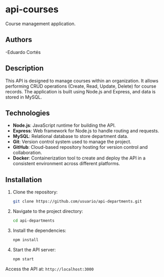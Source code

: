 # api-courses

Course management application.

## Authors

-Eduardo Cortés

## Description

This API is designed to manage courses within an organization. It allows performing CRUD operations (Create, Read, Update, Delete) for course records. The application is built using Node.js and Express, and data is stored in MySQL.

## Technologies

- **Node.js**: JavaScript runtime for building the API.
- **Express**: Web framework for Node.js to handle routing and requests.
- **MySQL**: Relational database to store department data.
- **Git**: Version control system used to manage the project.
- **GitHub**: Cloud-based repository hosting for version control and collaboration.
- **Docker**: Containerization tool to create and deploy the API in a consistent environment across different platforms.

## Installation

1. Clone the repository:

   ```bash
   git clone https://github.com/usuario/api-departments.git
   ```

2. Navigate to the project directory:

   ```bash
   cd api-departments
   ```

3. Install the dependencies:

   ```bash
   npm install
   ```

4. Start the API server:

   ```bash
   npm start
   ```

Access the API at: `http://localhost:3000`
